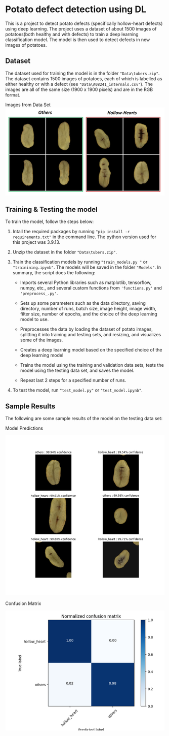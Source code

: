 # Potato defect detection using DL #
This is a project to detect potato defects (specifically hollow-heart defects) using deep learning. The project uses a dataset of about 1500 images of potatoes(both healthy and with defects) to train a deep learning classification model. The model is then used to detect defects in new images of potatoes.

## Dataset ##
The dataset used for training the model is in the folder `"Data\tubers.zip"`. The dataset contains 1500 images of potatoes, each of which is labelled as either healthy or with a defect (see `"Data\A08241_internals.csv"`). The images are all of the same size (1900 x 1900 pixels) and are in the RGB format.

Images from Data Set
<img src = "Readme_images/dataset.png">

## Training & Testing the model ##
To train the model, follow the steps below:
1. Intall the required packages by running `"pip install -r requirements.txt"` in the command line. The python version used for this project was 3.9.13.
2. Unzip the dataset in the folder `"Data\tubers.zip"`.
3. Train the classification models by running `"train_models.py "` or `"trainining.ipynb"`. The models will be saved in the folder `"Models"`.  In summary, the script does the following:

    - Imports several Python libraries such as matplotlib, tensorflow, numpy, etc., and several custom functions from `'functions.py'` and `'preprocess_.py'`.
    
    - Sets up some parameters such as the data directory, saving directory, number of runs, batch size, image height, image width, filter size, number of epochs, and the choice of the deep learning model to use.

    - Preprocesses the data by loading the dataset of potato images, splitting it into training and testing sets, and resizing, and visualizes some of the images.

    - Creates a deep learning model based on the specified choice of the deep learning model

    - Trains the model using the training and validation data sets, tests the model using the testing data set, and saves the model.
    
    - Repeat last 2 steps for a specified number of runs.

4. To test the model, run `"test_model.py"` or `"test_model.ipynb"`.


## Sample Results ##
The following are some sample results of the model on the testing data set:

Model Predictions

<img src = "Readme_images/predictions.png">

Confusion Matrix

<img src = "Readme_images/confusion_matrix.png">
